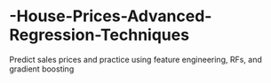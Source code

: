 # -House-Prices-Advanced-Regression-Techniques
Predict sales prices and practice using feature engineering, RFs, and gradient boosting
